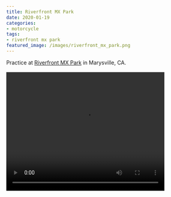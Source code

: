 ```yaml
---
title: Riverfront MX Park
date: 2020-01-19
categories:
- motorcycle
tags:
- riverfront mx park
featured_image: /images/riverfront_mx_park.png
---
```


Practice at [Riverfront MX Park](http://riverfrontmxpark.com) in Marysville, CA.  
<br>
<video width="420" height="315" controls>
  <source src="https://s3-us-west-1.amazonaws.com/mikejobrienmedia/20200119_GOPR0886-1.MP4" type="video/mp4">
</video>
<br>
